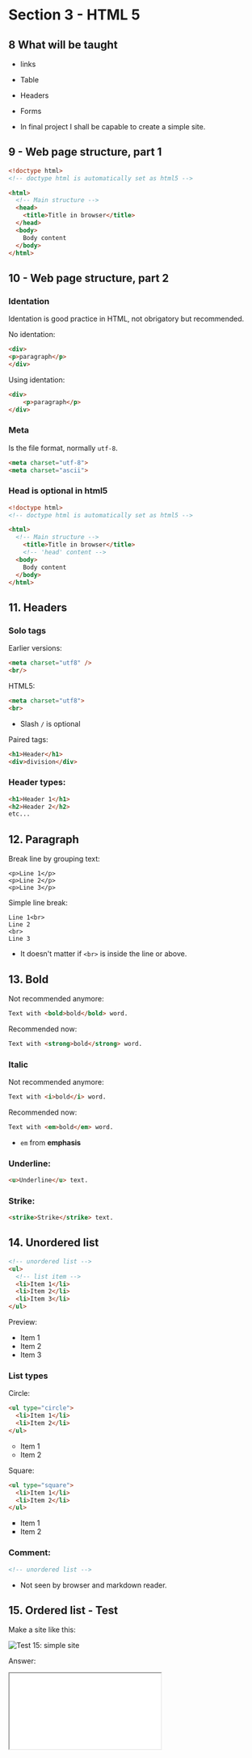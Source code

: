 # Section 3 - HTML 5

## 8 What will be taught

* links

* Table

* Headers

* Forms


* In final project I shall be capable to create a simple site.
  
## 9 - Web page structure, part 1

```html
<!doctype html>
<!-- doctype html is automatically set as html5 -->

<html>
  <!-- Main structure -->
  <head>
    <title>Title in browser</title>
  </head>
  <body>
    Body content
  </body>
</html>
```
    
## 10 - Web page structure, part 2

### Identation

Identation is good practice in HTML, not obrigatory but recommended.

No identation:
```html
<div>
<p>paragraph</p>
</div>
```

Using identation:
```html
<div>
    <p>paragraph</p>
</div>
```

### Meta

Is the file format, normally `utf-8`.

```html
<meta charset="utf-8">
<meta charset="ascii">
```

### Head is optional in html5

```html
<!doctype html>
<!-- doctype html is automatically set as html5 -->

<html>
  <!-- Main structure -->
    <title>Title in browser</title>
    <!-- 'head' content -->
  <body>
    Body content
  </body>
</html>
```

## 11. Headers

### Solo tags

Earlier versions:

```html
<meta charset="utf8" />
<br/>
```

HTML5:

```html
<meta charset="utf8">
<br>
```

* Slash `/` is optional

Paired tags:

```html
<h1>Header</h1>
<div>division</div>
```

### Header types:

```html
<h1>Header 1</h1>
<h2>Header 2</h2>
etc...
```

## 12. Paragraph

Break line by grouping text:

```
<p>Line 1</p>
<p>Line 2</p>
<p>Line 3</p>
```

Simple line break:

```
Line 1<br>
Line 2
<br>
Line 3
```

* It doesn't matter if `<br>` is inside the line or above.

## 13. Bold

Not recommended anymore:

```html
Text with <bold>bold</bold> word.
```

Recommended now:

```html
Text with <strong>bold</strong> word.
```

### Italic

Not recommended anymore:

```html
Text with <i>bold</i> word.
```

Recommended now:

```html
Text with <em>bold</em> word.
```

* `em` from **emphasis**


### Underline:

```html
<u>Underline</u> text.
```

### Strike:

```html
<strike>Strike</strike> text.
```

## 14. Unordered list

```html
<!-- unordered list -->
<ul>
  <!-- list item -->
  <li>Item 1</li>
  <li>Item 2</li>
  <li>Item 3</li>
</ul>
```

Preview:

<ul>
  <li>Item 1</li>
  <li>Item 2</li>
  <li>Item 3</li>
</ul>

### List types

Circle: 

```html
<ul type="circle">
  <li>Item 1</li>
  <li>Item 2</li>
</ul>
```

<ul type="circle">
  <li>Item 1</li>
  <li>Item 2</li>
</ul>

Square: 

```html
<ul type="square">
  <li>Item 1</li>
  <li>Item 2</li>
</ul>
```

<ul type="square">
  <li>Item 1</li>
  <li>Item 2</li>
</ul>

### Comment:

```html
<!-- unordered list -->
```

* Not seen by browser and markdown reader.

## 15. Ordered list - Test

Make a site like this:

![Test 15: simple site](img/test-15.png)

Answer:

<iframe src="15-test.html">

asdas
aSD
SAD